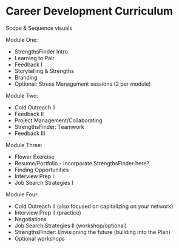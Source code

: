 # Career Development Curriculum

Scope & Sequence visuals

Module One:

* StrengthsFinder Intro
* Learning to Pair
* Feedback I
* Storytelling & Strengths
* Branding
* Optional: Stress Management sessions (2 per module)

Module Two:

* Cold Outreach II
* Feedback II
* Project Management/Collaborating
* StrengthsFinder: Teamwork
* Feedback III

Module Three:

* Flower Exercise
* Resume/Portfolio - incorporate StrengthsFinder here?
* Finding Opportunities
* Interview Prep I
* Job Search Strategies I

Module Four:

* Cold Outreach II (also focused on capitalizing on your network)
* Interview Prep II (practice)
* Negotiations
* Job Search Strategies II (workshop/optional)
* StrengthsFinder: Envisioning the future (building into the Plan)
* Optional workshops
